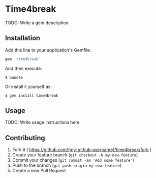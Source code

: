 # Time4break

TODO: Write a gem description

## Installation

Add this line to your application's Gemfile:

```ruby
gem 'time4break'
```

And then execute:

    $ bundle

Or install it yourself as:

    $ gem install time4break

## Usage

TODO: Write usage instructions here

## Contributing

1. Fork it ( https://github.com/[my-github-username]/time4break/fork )
2. Create your feature branch (`git checkout -b my-new-feature`)
3. Commit your changes (`git commit -am 'Add some feature'`)
4. Push to the branch (`git push origin my-new-feature`)
5. Create a new Pull Request
